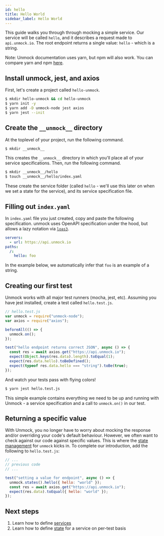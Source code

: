 ```yaml
---
id: hello
title: Hello World
sidebar_label: Hello World
---
```


This guide walks you through through mocking a simple service. Our service will be called `hello`, and it describes a request made to `api.unmock.io`. The root endpoint returns a single value: `hello` - which is a string.

Note: Unmock documentation uses yarn, but npm will also work. You can compare yarn and npm [here](https://yarnpkg.com/en/docs/migrating-from-npm#toc-cli-commands-comparison).

## Install unmock, jest, and axios

First, let's create a project called `hello-unmock`.

```bash
$ mkdir hello-unmock && cd hello-unmock
$ yarn init -y
$ yarn add -D unmock-node jest axios
$ yarn jest --init
```

## Create the `__unmock__` directory

At the toplevel of your project, run the following command.

```bash
$ mkdir __unmock__
```

This creates the `__unmock__` directory in which you'll place all of your service specifications. Then, run the following command.

```bash
$ mkdir __unmock__/hello
$ touch __unmock__/hello/index.yaml
```

These create the service folder (called `hello` - we'll use this later on when we set a state for the service), and its service specification file.

## Filling out `index.yaml`

In `index.yaml` file you just created, copy and paste the following specification. unmock uses OpenAPI specification under the hood, but allows a lazy notation via [`loas3`](loas3.md).

```yaml
servers:
  - url: https://api.unmock.io
paths:
  /:
    hello: foo
```

In the example below, we automatically infer that `foo` is an example of a string.

## Creating our first test

Unmock works with all major test runners (mocha, jest, etc). Assuming you have jest installed, create a test called `hello.test.js`.

```js
// hello.test.js
var unmock = require("unmock-node");
var axios = require("axios");

beforeAll(() => {
  unmock.on();
});

test("hello endpoint returns correct JSON", async () => {
  const res = await axios.get("https://api.unmock.io");
  expect(Object.keys(res.data).length).toEqual(1);
  expect(res.data.hello).toBeDefined();
  expect(typeof res.data.hello === "string").toBe(true);
});
```

And watch your tests pass with flying colors!

```bash
$ yarn jest hello.test.js
```

This simple example contains everything we need to be up and running with Unmock - a service specification and a call to `unmock.on()` in our test.

## Returning a specific value

With Unmock, you no longer have to worry about mocking the response and/or overriding your code's default behaviour. However, we often want to check against our code against specific values. This is where the [state management](basic.md) for `unmock` kicks in. To complete our introduction, add the following to `hello.test.js`:

```js
// ...
// previous code
// ...

test("setting a value for endpoint", async () => {
  unmock.states().hello({ hello: "world" });
  const res = await axios.get("https://api.unmock.io");
  expect(res.data).toEqual({ hello: "world" });
});
```

## Next steps

1. Learn how to define [services](layout.md)
1. Learn how to define [state](basic.md) for a service on per-test basis
